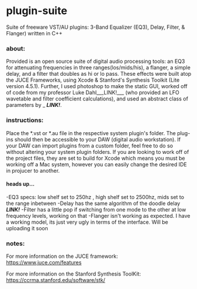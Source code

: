 # plugin-suite
Suite of freeware VST/AU plugins: 3-Band Equalizer (EQ3), Delay, Filter, &amp; Flanger) written in C++

### about:
Provided is an open source suite of digital audio processing tools: an EQ3 for attenuating frequencies in three ranges(los/mids/his), a flanger, a simple delay, and a filter that doubles as hi or lo pass. These effects were built atop the JUCE Frameworks, using Xcode & Stanford's Synthesis Toolkit (Lite version 4.5.1). Further, I used photoshop to make the static GUI, worked off of code from my professor Luke Dahl___LINK!___ (who provided an LFO wavetable and filter coefficient calculations), and used an abstract class of parameters by _ ___LINK!___.

### instructions:
Place the *.vst or *.au file in the respective system plugin's folder. The plug-ins should then be accessible to your DAW (digital audio workstation). If your DAW can import plugins from a custom folder, feel free to do so without altering your system plugin folders. If you are looking to work off of the project files, they are set to build for Xcode which means you must be working off a Mac system, however you can easily change the desired IDE in projucer to another.
#### heads up...
-EQ3 specs: low shelf set to 250hz , high shelf set to 2500hz, mids set to the range inbetween
-Delay has the same algorithm of the doodle delay ___LINK!___
-Filter has a little pop if switching from one mode to the other at low frequency levels, working on that
-Flanger isn't working as expected. I have a working model, its just very ugly in terms of the interface. Will be uploading it soon

### notes:
For more information on the JUCE framework:
https://www.juce.com/features

For more information on the Stanford Synthesis ToolKit:
https://ccrma.stanford.edu/software/stk/
